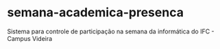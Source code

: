 # semana-academica-presenca
Sistema para controle de participação na semana da informática do IFC - Campus Videira
